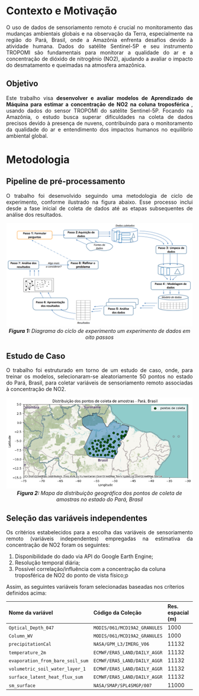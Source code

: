 # Contexto e Motivação

<p align="justify">
O uso de dados de sensoriamento remoto é crucial no monitoramento das mudanças ambientais globais e na observação da Terra, especialmente na região do Pará, Brasil, onde a Amazônia enfrenta desafios devido à atividade humana. Dados do satélite Sentinel-5P e seu instrumento TROPOMI são fundamentais para monitorar a qualidade do ar e a concentração de dióxido de nitrogênio (NO2), ajudando a avaliar o impacto do desmatamento e queimadas na atmosfera amazônica.
</p>

## Objetivo

<p align="justify">
Este trabalho visa <b>desenvolver e avaliar modelos de Aprendizado de Máquina para estimar a concentração de NO2 na coluna troposférica </b>, usando dados do sensor TROPOMI do satélite Sentinel-5P. Focando na Amazônia, o estudo busca superar dificuldades na coleta de dados precisos devido à presença de nuvens, contribuindo para o monitoramento da qualidade do ar e entendimento dos impactos humanos no equilíbrio ambiental global.
</p>

# Metodologia

## Pipeline de pré-processamento

<p align="justify">
O trabalho foi desenvolvido seguindo uma metodologia de ciclo de experimento, conforme ilustrado na figura abaixo. Esse processo inclui desde a fase inicial de coleta de dados até as etapas subsequentes de análise dos resultados.
</p>

<p  align="center">
    <img src="assets/img/ciclo_exp.png" alt>
    <em> <b>Figura 1: </b>Diagrama do ciclo de experimento um experimento de dados em oito passos</em>
</p>

## Estudo de Caso
<p align="justify">
O trabalho foi estruturado em torno de um estudo de caso, onde, para treinar os modelos, selecionaram-se aleatoriamente 50 pontos no estado do Pará, Brasil, para coletar variáveis de sensoriamento remoto associadas à concentração de NO2.
</p>

<p  align="center">
    <img src="assets/img/pontos_coleta.png" alt>
    <em> <b>Figura 2: </b>Mapa da distribuição geográfica dos pontos de coleta de amostras no estado do Pará, Brasil</em>
</p>

## Seleção das variáveis independentes

<p align="justify">
Os critérios estabelecidos para a escolha das variáveis de sensoriamento remoto (variáveis independentes) empregadas na estimativa da concentração de NO2 foram os seguintes:
    <ol>
      <li>Disponibilidade do dado via API do Google Earth Engine;</li>
      <li>Resolução temporal diária;</li>
      <li>Possível correlação/influência com a concentração da coluna troposférica de NO2 do ponto de vista físico;p</li>
    </ol>

Assim, as seguintes variáveis foram selecionadas baseadas nos críterios definidos acima:

| Nome da variável        | Código da Coleção          | Res. espacial (m) |
|:-------------|:------------------|:------|
| ```Optical_Depth_047```           | ```MODIS/061/MCD19A2_GRANULES``` | 1000  |
| ```Column_WV```           | ```MODIS/061/MCD19A2_GRANULES``` | 1000  |
| ```precipitationCal```           | ```NASA/GPM_L3/IMERG_V06``` | 11132  |
| ```temperature_2m```           | ```ECMWF/ERA5_LAND/DAILY_AGGR``` | 11132  |
| ```evaporation_from_bare_soil_sum```           | ```ECMWF/ERA5_LAND/DAILY_AGGR``` | 11132  |
| ```volumetric_soil_water_layer_1```           | ```ECMWF/ERA5_LAND/DAILY_AGGR``` | 11132  |
| ```surface_latent_heat_flux_sum```           | ```ECMWF/ERA5_LAND/DAILY_AGGR``` | 11132  |
| ```sm_surface```           | ```NASA/SMAP/SPL4SMGP/007``` | 11000  |
</p>
